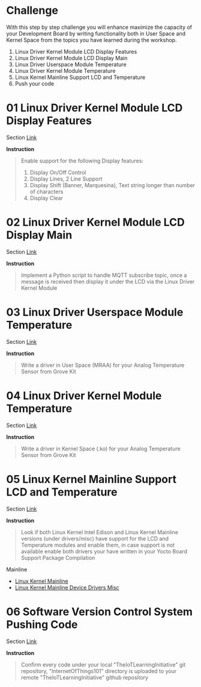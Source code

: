 # Challenge

With this step by step challenge you will enhance maximize the capacity of your Development Board by writing functionality both in User Space and Kernel Space from the topics you have learned during the workshop.

01. Linux Driver Kernel Module LCD Display Features
02. Linux Driver Kernel Module LCD Display Main
03. Linux Driver Userspace Module Temperature
04. Linux Driver Kernel Module Temperature
05. Linux Kernel Mainline Support LCD and Temperature
06. Push your code

# 01 Linux Driver Kernel Module LCD Display Features

Section [Link](url)

__Instruction__ 

> Enable support for the following Display features:
> 1. Display On/Off Control
> 2. Display Lines, 2 Line Support
> 3. Display Shift (Banner, Marquesina), Text string longer than number of characters
> 4. Display Clear

# 02 Linux Driver Kernel Module LCD Display Main

Section [Link](url)

__Instruction__ 

> Implement a Python script to handle MQTT subscribe topic, once a  message is received then display it under the LCD via the Linux Driver Kernel Module

# 03 Linux Driver Userspace Module Temperature

Section [Link](url)

__Instruction__ 

> Write a driver in User Space (MRAA) for your Analog Temperature Sensor from Grove Kit

# 04 Linux Driver Kernel Module Temperature

Section [Link](url)

__Instruction__ 

> Write a driver in Kernel Space (.ko) for your Analog Temperature Sensor from Grove Kit

# 05 Linux Kernel Mainline Support LCD and Temperature

Section [Link](url)

__Instruction__ 

> Look if both Linux Kernel Intel Edison and Linux Kernel Mainline versions (under drivers/misc) have support for the LCD and Temperature modules and enable them, in case support is not available enable both drivers your have written in your Yocto Board Support Package Compilation

Mainline

- [Linux Kernel Mainline](http://git.kernel.org/cgit/linux/kernel/git/torvalds/linux.git/)
- [Linux Kernel Mainline Device Drivers Misc](http://git.kernel.org/cgit/linux/kernel/git/torvalds/linux.git/tree/drivers/misc)

# 06 Software Version Control System Pushing Code 

Section [Link]()

__Instruction__ 

> Confirm every code under your local "TheIoTLearningInitiative" git repository, "InternetOfThings101" directory is uploaded to your remote "TheIoTLearningInitiative" github repository

